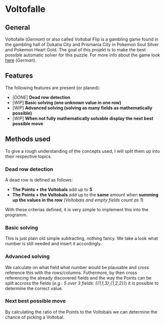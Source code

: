 # Voltofalle
## General
Voltofalle (*German*) or also called Voltobal Flip is a gambling game found in the gambling hall of Dukatia City and Prismania City in Pokemon Soul Silver and Pokemon Heart Gold.
The goal of this projekt is to make the best possible automatic solver for this puzzle. For more info about the game look [here](https://www.bisafans.de/spiele/editionen/heartgold-soulsilver/voltofalle.php) (*German*).

## Features
The following features are present (or planed):
+ [*DONE*] **Dead row detection**
+ [*WIP*] **Basic solving (one unknown value in one row)**
+ [*WIP*] **Advanced solving (solving as many fields as mathematically possible)**
+ [*WIP*] **When not fully mathematically solvable display the next best possible move**

## Methods used
To give a rough understanding of the concepts used, I will split them up into their respective topics.

### Dead row detection
A dead row is defined as follows:
+ **The Points + the Voltobals** add up to **5**
+ **The Points + the Voltobals** add up to the **same** amount when **summing up the values in the row** (*Voltobals and empty fields count as 1*)

With these criterias defined, it is very simple to implement this into the programm.

### Basic solving
This is just plain old simple subtracting, nothing fancy. We take a look what number is still needed and insert it accordingly.

### Advanced solving
We calculate on what field what number would be plausable and cross reference this with the rows/columns.
Futhermore, by then cross referencing the already discovered fields and the way the Points can be split accross the fields (*e.g.: 5 over 3 fields: {{1,1,3},{1,2,2}}*) it is possible to determine the correct value.

### Next best possible move
By calculating the ratio of the Points to the Voltobals we can determine the chance of picking a Voltobal.
